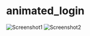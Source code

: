 # animated_login

![Screenshot1](https://github.com/ppPacific/animated_login/assets/90137395/a9723d54-eccc-42a3-9022-eb15c86b2bbe)
![Screenshot2](https://github.com/ppPacific/animated_login/assets/90137395/963b7984-4f11-4cb5-a5ba-8c19fe1856f9)
